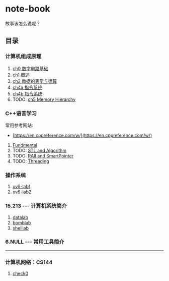 # note-book

故事该怎么说呢？

## 目录


### 计算机组成原理

1. [ch0 数字电路基础](Notebook/计算机组成原理/PDF/ch0%20数字电路基础.pdf)
2. [ch1 概述](Notebook/计算机组成原理/PDF/ch1_计算机系统概述.pdf)
3. [ch2 数据的表示与运算](Notebook/计算机组成原理/PDF/ch2%20数据的表示与运算.pdf)
4. [ch4a 指令系统](Notebook/计算机组成原理/PDF/ch4a%20指令系统MIPS.pdf)
5. [ch4b 指令系统](Notebook/计算机组成原理/PDF/ch4b%20指令系统X86.pdf)
6. TODO: [ch5 Memory Hierarchy]()

### C++语言学习

常用参考网站:

- [https://en.cppreference.com/w/](https://en.cppreference.com/w/)

1. [Fundmental](Notebook/CS106B/Fundamentals/PDF/)
2. TODO: [STL and Algorithm](Notebook/CS106B/STL&Algorithm/PDF/)
3. TODO: [RAII and SmartPointer]()
4. TODO: [Threading]()

### 操作系统

1. [xv6-lab1](Notebook/操作系统/PDF/lab1%20util.pdf)
2. [xv6-lab2](Notebook/操作系统/PDF/lab2%20syscall.pdf)

### 15.213 --- 计算机系统简介

1. [datalab](Notebook/操作系统/PDF/datalab.pdf)
2. [bomblab](Notebook/操作系统/PDF/bomblab.pdf)
3. [shelllab](Notebook/操作系统/PDF/shelllab.pdf)

### 6.NULL --- 常用工具简介

---

### 计算机网络：CS144

1. [check0](Notebook/CS144/PDF/check0.pdf)
